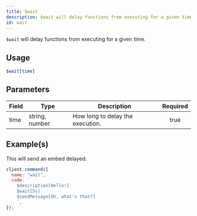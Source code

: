 ```yaml
---
title: $wait
description: $wait will delay functions from executing for a given time.
id: wait
---
```


`$wait` will delay functions from executing for a given time.

## Usage

```php
$wait[time]
```

## Parameters

| Field | Type           | Description                      | Required |
| ----- | -------------- | -------------------------------- | :------: |
| time  | string, number | How long to delay the execution. |   true   |

## Example(s)

This will send an embed delayed:

```javascript
client.command({
  name: "wait",
  code: `
    $description[Hello!]
    $wait[5s]
    $sendMessage[Oh, what's that?]
    `,
});
```
